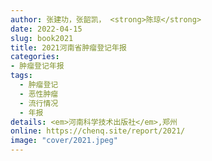```yaml
---
author: 张建功，张韶凯， <strong>陈琼</strong>
date: 2022-04-15
slug: book2021
title: 2021河南省肿瘤登记年报
categories: 
- 肿瘤登记年报
tags:
  - 肿瘤登记
  - 恶性肿瘤
  - 流行情况
  - 年报
details: <em>河南科学技术出版社</em>,郑州
online: https://chenq.site/report/2021/
image: "cover/2021.jpeg"
---
```



